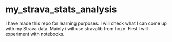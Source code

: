 # my_strava_stats_analysis
I have made this repo for learning purposes. I will check what I can come up with my Strava data. Mainly i will use stravalib from hozn. First I will experiment with notebooks. 
